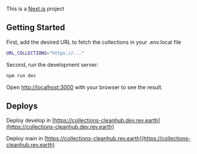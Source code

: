 This is a [Next.js](https://nextjs.org/) project

## Getting Started

First, add the desired URL to fetch the collections in your .env.local file

```bash
URL_COLLECTIONS="https://..."
```

Second, run the development server:

```bash
npm run dev
```

Open [http://localhost:3000](http://localhost:3000) with your browser to see the result.

## Deploys

Deploy develop in [https://collections-cleanhub.dev.rev.earth](https://collections-cleanhub.dev.rev.earth)

Deploy main in [https://collections-cleanhub.rev.earth](https://collections-cleanhub.rev.earth)
